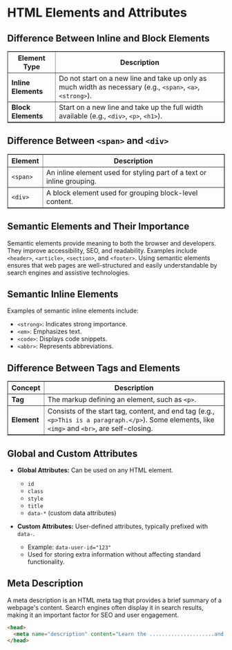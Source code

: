 # HTML Elements and Attributes

## Difference Between Inline and Block Elements

<table border="1">
  <tr>
    <th>Element Type</th>
    <th>Description</th>
  </tr>
  <tr>
    <td><strong>Inline Elements</strong></td>
    <td>Do not start on a new line and take up only as much width as necessary (e.g., <code>&lt;span&gt;</code>, <code>&lt;a&gt;</code>, <code>&lt;strong&gt;</code>).</td>
  </tr>
  <tr>
    <td><strong>Block Elements</strong></td>
    <td>Start on a new line and take up the full width available (e.g., <code>&lt;div&gt;</code>, <code>&lt;p&gt;</code>, <code>&lt;h1&gt;</code>).</td>
  </tr>
</table>

## Difference Between `<span>` and `<div>`

<table border="1">
  <tr>
    <th>Element</th>
    <th>Description</th>
  </tr>
  <tr>
    <td><code>&lt;span&gt;</code></td>
    <td>An inline element used for styling part of a text or inline grouping.</td>
  </tr>
  <tr>
    <td><code>&lt;div&gt;</code></td>
    <td>A block element used for grouping block-level content.</td>
  </tr>
</table>

## Semantic Elements and Their Importance

Semantic elements provide meaning to both the browser and developers. They improve accessibility, SEO, and readability. Examples include `<header>`, `<article>`, `<section>`, and `<footer>`. Using semantic elements ensures that web pages are well-structured and easily understandable by search engines and assistive technologies.

## Semantic Inline Elements

Examples of semantic inline elements include:
- `<strong>`: Indicates strong importance.
- `<em>`: Emphasizes text.
- `<code>`: Displays code snippets.
- `<abbr>`: Represents abbreviations.

## Difference Between Tags and Elements

<table border="1">
  <tr>
    <th>Concept</th>
    <th>Description</th>
  </tr>
  <tr>
    <td><strong>Tag</strong></td>
    <td>The markup defining an element, such as <code>&lt;p&gt;</code>.</td>
  </tr>
  <tr>
    <td><strong>Element</strong></td>
    <td>Consists of the start tag, content, and end tag (e.g., <code>&lt;p&gt;This is a paragraph.&lt;/p&gt;</code>). Some elements, like <code>&lt;img&gt;</code> and <code>&lt;br&gt;</code>, are self-closing.</td>
  </tr>
</table>

## Global and Custom Attributes

- **Global Attributes:** Can be used on any HTML element.
  - `id`
  - `class`
  - `style`
  - `title`
  - `data-*` (custom data attributes)

- **Custom Attributes:** User-defined attributes, typically prefixed with `data-`.
  - Example: `data-user-id="123"`
  - Used for storing extra information without affecting standard functionality.


## Meta Description
A meta description is an HTML meta tag that provides a brief summary of a webpage's content. Search engines often display it in search results, making it an important factor for SEO and user engagement.

```html
<head>
  <meta name="description" content="Learn the .....................and global attributes in HTML.">
</head>
```

